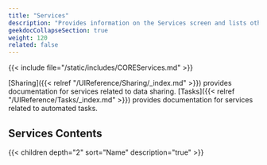 ```yaml
---
title: "Services"
description: "Provides information on the Services screen and lists other services UI reference articles."
geekdocCollapseSection: true
weight: 120
related: false
---
```



{{< include file="/static/includes/COREServices.md" >}}

[Sharing]({{< relref "/UIReference/Sharing/_index.md" >}}) provides documentation for services related to data sharing. [Tasks]({{< relref "/UIReference/Tasks/_index.md" >}}) provides documentation for services related to automated tasks.

## Services Contents

{{< children depth="2" sort="Name" description="true" >}}
